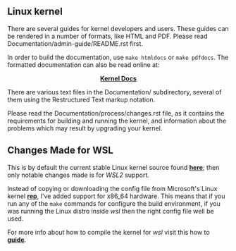 ## Linux kernel

There are several guides for kernel developers and users. These guides can
be rendered in a number of formats, like HTML and PDF. Please read
Documentation/admin-guide/README.rst first.

In order to build the documentation, use ``make htmldocs`` or
``make pdfdocs``.  The formatted documentation can also be read online at:

<p align="center"><a href="https://www.kernel.org/doc/html/latest/"><b>Kernel Docs</b></a></p>

There are various text files in the Documentation/ subdirectory,
several of them using the Restructured Text markup notation.

Please read the Documentation/process/changes.rst file, as it contains the
requirements for building and running the kernel, and information about
the problems which may result by upgrading your kernel.

## Changes Made for WSL

This is by default the current stable Linux kernel source found **[here](https://www.kernel.org/)**; then only notable changes made is for _WSL2_ support.

Instead of copying or downloading the config file from Microsoft's Linux kernel **[rep](https://github.com/microsoft/WSL2-Linux-Kernel)**, I've added support for x86_64 hardware. This means that if you run any of the `make` commands for configure the build environment, if you was running the Linux distro inside _wsl_ then the right config file well be used.

For more info about how to compile the kernel for _wsl_ visit this how to **[guide](https://michaelschaecher.github.io/2022-01-15-how-to-compile-the-kernel-for-wsl/)**.
